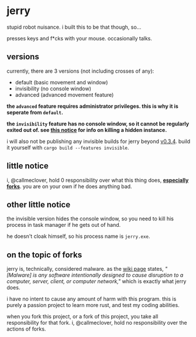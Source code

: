 # jerry
stupid robot nuisance.
i built this to be that though, so...

presses keys and f*cks with your mouse. occasionally talks.

## versions
currently, there are 3 versions (not including crosses of any):

- default (basic movement and window)
- invisibility (no console window)
- advanced (advanced movement feature)

**the `advanced` feature requires administrator privileges. this is why it is seperate from `default`.**

**the `invisibility` feature has no console window, so it cannot be regularly exited out of. see [this notice](#other-little-notice) for info on killing a hidden instance.**

i will also not be publishing any invisible builds for jerry beyond [v0.3.4](https://github.com/callmeclover/jerry/releases/tag/v0.3.4). build it yourself with `cargo build --features invisible`.

## little notice
i, @callmeclover, hold 0 responsibility over what this thing does, [**especially forks**](#on-the-topic-of-forks). you are on your own if he does anything bad.

## other little notice
the invisible version hides the console window, so you need to kill his process in task manager if he gets out of hand.

he doesn't cloak himself, so his process name is `jerry.exe`.

## on the topic of forks
jerry is, technically, considered malware. as the [wiki page](https://wikipedia.com/wiki/Malware) states, *"[Malware] is any software intentionally designed to cause disruption to a computer, server, client, or computer network,"* which is exactly what jerry does.

i have no intent to cause any amount of harm with this program. this is purely a passion project to learn more rust, and test my coding abilities.

when you fork this project, or a fork of this project, you take all responsibility for that fork. i, @callmeclover, hold no responsibility over the actions of forks.